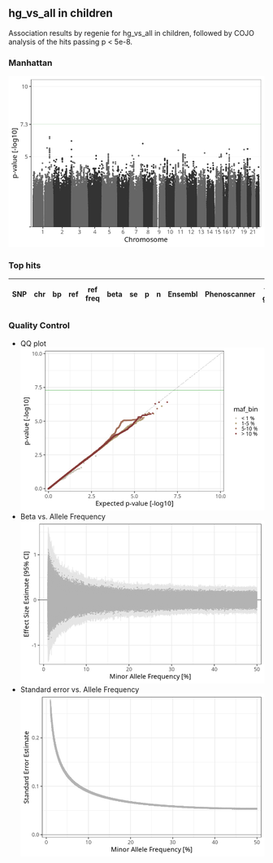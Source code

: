 ## hg_vs_all in children
Association results by regenie for hg_vs_all in children, followed by COJO analysis of the hits passing p < 5e-8.
### Manhattan
![](figures/pop_children_pheno_hg_vs_all_mh.png)
### Top hits
| SNP | chr | bp | ref | ref freq | beta | se | p | n | Ensembl | Phenoscanner | freq geno | b joint | b joint se | p joint | ld r |
| --- | --- | -- | --- | -------- | ---- | -- | - | - | ------- | ------------ | --------- | ------- | ---------- | ------- | ---- |
### Quality Control
- QQ plot
![](figures/pop_children_pheno_hg_vs_all_qq.png)
- Beta vs. Allele Frequency
![](figures/pop_children_pheno_hg_vs_all_beta_af.png)
- Standard error vs. Allele Frequency
![](figures/pop_children_pheno_hg_vs_all_se_af.png)
